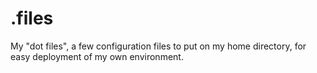 # .files
My "dot files", a few configuration files to put on my home directory, for easy deployment of my own environment.
